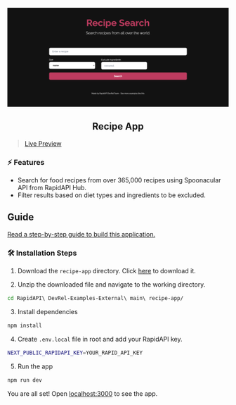 ![cover](assets/cover.png)

<div align="center">
	<h2>Recipe App</h2>
</div>

> [Live Preview](https://rapidapi-example-recipe-app.vercel.app/)

### ⚡️ Features

- Search for food recipes from over 365,000 recipes using Spoonacular API from RapidAPI Hub.
- Filter results based on diet types and ingredients to be excluded.

## Guide

[Read a step-by-step guide to build this application.](https://rapidapi.com/guides/build-recipe-app)

### 🛠️ Installation Steps

1. Download the `recipe-app` directory. Click [here](https://download-directory.github.io/?url=https://github.com/RapidAPI/DevRel-Examples-External/tree/main/recipe-app) to download it.

2. Unzip the downloaded file and navigate to the working directory.

```bash
cd RapidAPI\ DevRel-Examples-External\ main\ recipe-app/
```

3. Install dependencies

```bash
npm install
```

4. Create `.env.local` file in root and add your RapidAPI key.

```bash
NEXT_PUBLIC_RAPIDAPI_KEY=YOUR_RAPID_API_KEY
```

5. Run the app

```bash
npm run dev
```

You are all set! Open [localhost:3000](http://localhost:3000/) to see the app.
